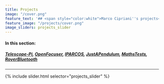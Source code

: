 ```yaml
---
title: Projects
image: "/cover.png"
feature_text: '## <span style="color:white">Marco Cipriani''s projects</span>'
feature_image: "/projects/cover.png"
image_sliders: projects_slider
---
```


#### In this section:
##### [Telescope-Pi](/projects/TelescopePi), [OpenFocuser](/projects/OpenFocuser),  [IPARCOS](/projects/IPARCOS), [JustAPendulum](/projects/JustAPendulum), [MathsTests](/projects/MathsTests), [RoverBluetooth](/projects/RoverBluetooth)
<hr>
{% include slider.html selector="projects_slider" %}